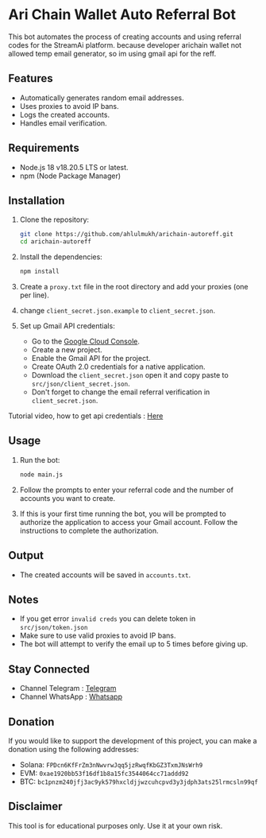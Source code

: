 # Ari Chain Wallet Auto Referral Bot

This bot automates the process of creating accounts and using referral codes for the StreamAi platform.
because developer arichain wallet not allowed temp email generator, so im using gmail api for the reff.

## Features

- Automatically generates random email addresses.
- Uses proxies to avoid IP bans.
- Logs the created accounts.
- Handles email verification.

## Requirements

- Node.js 18 v18.20.5 LTS or latest.
- npm (Node Package Manager)

## Installation

1. Clone the repository:

   ```sh
   git clone https://github.com/ahlulmukh/arichain-autoreff.git
   cd arichain-autoreff
   ```

2. Install the dependencies:

   ```sh
   npm install
   ```

3. Create a `proxy.txt` file in the root directory and add your proxies (one per line).

4. change `client_secret.json.example` to `client_secret.json`.

5. Set up Gmail API credentials:
   - Go to the [Google Cloud Console](https://console.developers.google.com/).
   - Create a new project.
   - Enable the Gmail API for the project.
   - Create OAuth 2.0 credentials for a native application.
   - Download the `client_secret.json` open it and copy paste to `src/json/client_secret.json`.
   - Don't forget to change the email referral verification in `client_secret.json`.

Tutorial video, how to get api credentials : [Here](https://t.me/elpuqus/138)

## Usage

1. Run the bot:

   ```sh
   node main.js
   ```

2. Follow the prompts to enter your referral code and the number of accounts you want to create.

3. If this is your first time running the bot, you will be prompted to authorize the application to access your Gmail account. Follow the instructions to complete the authorization.

## Output

- The created accounts will be saved in `accounts.txt`.

## Notes

- If you get error `invalid creds` you can delete token in `src/json/token.json`
- Make sure to use valid proxies to avoid IP bans.
- The bot will attempt to verify the email up to 5 times before giving up.

## Stay Connected

- Channel Telegram : [Telegram](https://t.me/elpuqus)
- Channel WhatsApp : [Whatsapp](https://whatsapp.com/channel/0029VavBRhGBqbrEF9vxal1R)

## Donation

If you would like to support the development of this project, you can make a donation using the following addresses:

- Solana: `FPDcn6KfFrZm3nNwvrwJqq5jzRwqfKbGZ3TxmJNsWrh9`
- EVM: `0xae1920bb53f16df1b8a15fc3544064cc71addd92`
- BTC: `bc1pnzm240jfj3ac9yk579hxcldjjwzcuhcpvd3y3jdph3ats25lrmcsln99qf`

## Disclaimer

This tool is for educational purposes only. Use it at your own risk.
